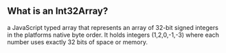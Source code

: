 ## What is an Int32Array?
a JavaScript typed array that represents an array of 32-bit signed integers in the platforms native byte order. It holds integers (1,2,0,-1,-3) where each number uses exactly 32 bits of space or memory.

